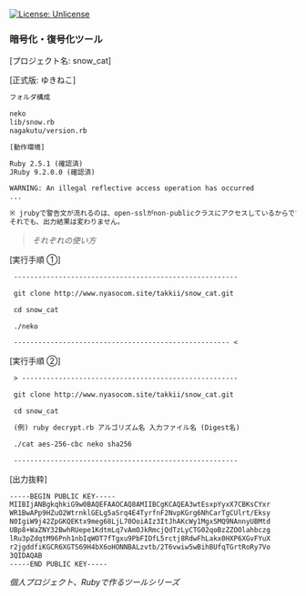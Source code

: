 [![License: Unlicense](https://img.shields.io/badge/license-Unlicense-blue.svg)](http://unlicense.org/)

### 暗号化・復号化ツール

[プロジェクト名: snow_cat]

[正式版: ゆきねこ]

```txt
フォルダ構成

neko
lib/snow.rb
nagakutu/version.rb

[動作環境]

Ruby 2.5.1 (確認済)
JRuby 9.2.0.0 (確認済)

WARNING: An illegal reflective access operation has occurred
...

※ jrubyで警告文が流れるのは、open-sslがnon-publicクラスにアクセスしているからです。
それでも、出力結果は変わりません。
```

> *それぞれの使い方*

[実行手順 ①]

```txt
 -------------------------------------------------------

 git clone http://www.nyasocom.site/takkii/snow_cat.git

 cd snow_cat

 ./neko

 ----------------------------------------------------- <
```

[実行手順 ②]

```txt
 > -----------------------------------------------------

 git clone http://www.nyasocom.site/takkii/snow_cat.git

 cd snow_cat 

 (例) ruby decrypt.rb アルゴリズム名 入力ファイル名 (Digest名)

 ./cat aes-256-cbc neko sha256

 -------------------------------------------------------
```

[出力抜粋]

```txt
-----BEGIN PUBLIC KEY-----
MIIBIjANBgkqhkiG9w0BAQEFAAOCAQ8AMIIBCgKCAQEA3wtEsxpYyxX7CBKsCYxr
WR1BwAPp9HZuO2WtrnklGELg5aSrq4E4TyrfnF2NvpKGrg6NhCarTgCUlrt/Eksy
N0IgiW9j42ZpGKQEKtx9meg68LjL70OoiAIz3ItJhAKcWy1MgxSMQ9NAnnyUBMtd
UBp8+WaZNY32BwhRUepe1KdtmLq7vAmOJkRmcjQdTzLyCTG02qoBzZZOOlahbczg
lRu3pZdqtM96Pnh1nbIqWOT7fTgxu9PbFIDfL5rctj8RdwFhLakx0HXP6XGvFYuX
r2jgddfiKGCR6XGTS69H4bX6oHONNBALzvtb/2T6vwiw5wBihBUfqTGrtRoRy7Vo
3QIDAQAB
-----END PUBLIC KEY-----
```

*個人プロジェクト、Rubyで作るツールシリーズ*